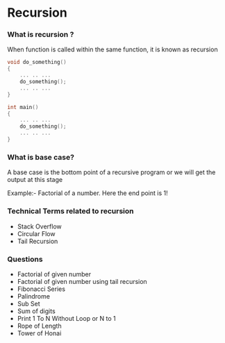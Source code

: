 # Recursion

### What is recursion ?<br>
When function is called within the same function, it is known as recursion

```cpp
void do_something()
{
    ... .. ...
    do_something();
    ... .. ...
}

int main()
{
    ... .. ...
    do_something();
    ... .. ...
}
```

### What is base case?
A base case is the bottom point of a recursive program or we will get the output at this stage

Example:- Factorial of a number. Here the end point is 1!

### Technical Terms related to recursion
- Stack Overflow
- Circular Flow 
- Tail Recursion

### Questions
- Factorial of given number
- Factorial of given number using tail recursion
- Fibonacci Series
- Palindrome
- Sub Set
- Sum of digits
- Print 1 To N Without Loop or N to 1
- Rope of Length
- Tower of Honai

